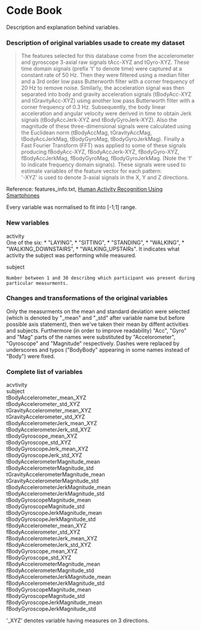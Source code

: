 # Code Book
Description and explanation behind variables.


### Description of original variables usade to create my dataset

>The features selected for this database come from the accelerometer and gyroscope 3-axial raw signals tAcc-XYZ and tGyro-XYZ. These time domain signals (prefix 't' to denote time) were captured at a constant rate of 50 Hz. Then they were filtered using a median filter and a 3rd order low pass Butterworth filter with a corner frequency of 20 Hz to remove noise. Similarly, the acceleration signal was then separated into body and gravity acceleration signals (tBodyAcc-XYZ and tGravityAcc-XYZ) using another low pass Butterworth filter with a corner frequency of 0.3 Hz. 
>Subsequently, the body linear acceleration and angular velocity were derived in time to obtain Jerk signals (tBodyAccJerk-XYZ and tBodyGyroJerk-XYZ). Also the magnitude of these three-dimensional signals were calculated using the Euclidean norm (tBodyAccMag, tGravityAccMag, tBodyAccJerkMag, tBodyGyroMag, tBodyGyroJerkMag). 
>Finally a Fast Fourier Transform (FFT) was applied to some of these signals producing fBodyAcc-XYZ, fBodyAccJerk-XYZ, fBodyGyro-XYZ, fBodyAccJerkMag, fBodyGyroMag, fBodyGyroJerkMag. (Note the 'f' to indicate frequency domain signals). 
>These signals were used to estimate variables of the feature vector for each pattern:  
>'-XYZ' is used to denote 3-axial signals in the X, Y and Z directions.

Reference: features_info.txt, [Human Activity Recognition Using Smartphones](http://archive.ics.uci.edu/ml/datasets/Human+Activity+Recognition+Using+Smartphones)

Every variable was normalised to fit into [-1;1] range.


### New variables

activity<br>
	One of  the six:
	* "LAYING",
	* "SITTING",
	* "STANDING",
	* "WALKING",
	* "WALKING_DOWNSTAIRS",
	* "WALKING_UPSTAIRs".
	It indicates what activity the subject was performing while measured.

subject

	Number between 1 and 30 describng which participant was present during particular measurments.


### Changes and transformations of the original variables

Only the measurments on the mean and standard deviation were selected (which is denoted by "_mean" and "_std" after variable name but before possible axis statement),
then we've taken their mean by diffent activities and subjects. Furthermore (in order to improve readability) "Acc", "Gyro" and "Mag" parts of the names were substituted
by "Accelorometer", "Gyroscope" and "Magnitude" respectively. Dashes were replaced by underscores and typos ("BodyBody" appearing in some names instead of "Body") were fixed.


### Complete list of variables

acvtivity<br>
subject<br>
tBodyAccelerometer_mean_XYZ<br>
tBodyAccelerometer_std_XYZ<br>
tGravityAccelerometer_mean_XYZ<br>
tGravityAccelerometer_std_XYZ<br>
tBodyAccelerometerJerk_mean_XYZ<br>
tBodyAccelerometerJerk_std_XYZ<br>
tBodyGyroscope_mean_XYZ<br>
tBodyGyroscope_std_XYZ<br>
tBodyGyroscopeJerk_mean_XYZ<br>
tBodyGyroscopeJerk_std_XYZ<br>
tBodyAccelerometerMagnitude_mean<br>
tBodyAccelerometerMagnitude_std<br>
tGravityAccelerometerMagnitude_mean<br>
tGravityAccelerometerMagnitude_std<br>
tBodyAccelerometerJerkMagnitude_mean<br>
tBodyAccelerometerJerkMagnitude_std<br>
tBodyGyroscopeMagnitude_mean<br>
tBodyGyroscopeMagnitude_std<br>
tBodyGyroscopeJerkMagnitude_mean<br>
tBodyGyroscopeJerkMagnitude_std<br>
fBodyAccelerometer_mean_XYZ<br>
fBodyAccelerometer_std_XYZ<br>
fBodyAccelerometerJerk_mean_XYZ<br>
fBodyAccelerometerJerk_std_XYZ<br>
fBodyGyroscope_mean_XYZ<br>
fBodyGyroscope_std_XYZ<br>
fBodyAccelerometerMagnitude_mean<br>
fBodyAccelerometerMagnitude_std<br>
fBodyAccelerometerJerkMagnitude_mean<br>
fBodyAccelerometerJerkMagnitude_std<br>
fBodyGyroscopeMagnitude_mean<br>
fBodyGyroscopeMagnitude_std<br>
fBodyGyroscopeJerkMagnitude_mean<br>
fBodyGyroscopeJerkMagnitude_std<br>

'_XYZ' denotes variable having measures on 3 directions.